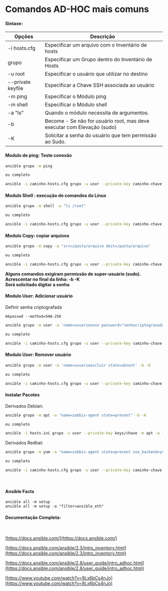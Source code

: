 # Comandos AD-HOC mais comuns

#### Sintaxe:

| Opções | Descrição |
|--------|-----------|
| -i hosts.cfg        | Especificar um arquivo com o Inventário de hosts |
| grupo               | Especificar um Grupo dentro do Inventário de Hosts |
| -u root             | Especificar o usuário que utilizar no destino |
| --private keyfile   | Especificar a Chave SSH associada ao usuário |
| -m ping             | Especificar o Módulo ping |
| -m shell            | Especificar o Módulo shell  |
| -a "ls"             | Quando o módulo necessita de argumentos.  |
| -b                  | Become - Se não for usuário root, mas deve executar com Elevação (sudo) |
| -K                  | Solicitar a senha do usuário que tem permissão ao Sudo. |

#### Modulo de ping: Teste conexão
```bash
ansible grupo -m ping

ou completo

ansible -i caminho-hosts.cfg grupo -u user --private-key caminho-chave -m ping
```

#### Modulo Shell : execução de comandos do Linux
```bash
ansible grupo -m shell -a "ls /root"

ou completo

ansible -i caminho-hosts.cfg grupo -u user --private-key caminho-chave -m shell -a "ls /root/"  
```
#### Modulo Copy: copiar arquivos
```bash
ansible grupo -m copy -a "src=/pasta/arquivo dest=/pasta/arquivo"

ou completo

ansible -i caminho-hosts.cfg grupo -u user --private-key caminho-chave -m copy -a "src=/pasta/arquivo dest=/pasta/arquivo"
```

**Alguns comandos exigiram permissão de super-usuário (sudo).**\
**Acrescentar no final da linha: -b -K**\
**Será solicitado digitar a senha**

#### Modulo User: Adicionar usuário
Definir senha criptografada
```
mkpasswd --method=SHA-256
```

```bash
ansible grupo -m user -a 'name=usuarionovo password="senhacriptogravada"' -b -K

ou completo

ansible -i caminho-hosts.cfg grupo -u user --private-key caminho-chave -m user -a 'name=usuarionovo password="senhacriptogravada"' -b -K
```

#### Modulo User: Remover usuário
```bash
ansible grupo -m user -a 'name=usuarioexcluir state=absent' -b -K

ou completo

ansible -i caminho-hosts.cfg grupo -u user --private-key caminho-chave -m user -a 'name=usuarioexcluir state=absent' -b -K
```

#### Instalar Pacotes
Derivados Debian:
```bash
ansible grupo -m apt -a "name=zabbix-agent state=present" -b -K

ou completo

ansible -i hosts.ini grupo -u user --private-key keys/chave -m apt -a "name=zabbix-agent state=present" -b -K
```

Derivados Redhat:
```bash
ansible grupo -m yum -a "name=zabbix-agent state=present use_backend=yum" -b -K

ou completo

ansible -i caminho-hosts.cfg grupo -u user --private-key caminho-chave -m yum -a "name=zabbix-agent state=present use_backend=yum" -b -K
```
<br>


#### Ansible Facts

```
ansible all -m setup
ansible all -m setup -a "filter=ansible_eth"
```

#### Documentação Completa:
<br>

[https://docs.ansible.com/](https://docs.ansible.com/)

[https://docs.ansible.com/ansible/2.3/intro_inventory.html](https://docs.ansible.com/ansible/2.3/intro_inventory.html)

[https://docs.ansible.com/ansible/2.8/user_guide/intro_adhoc.html](https://docs.ansible.com/ansible/2.8/user_guide/intro_adhoc.html)

[https://www.youtube.com/watch?v=9Lx6bCs4nJo](https://www.youtube.com/watch?v=9Lx6bCs4nJo)